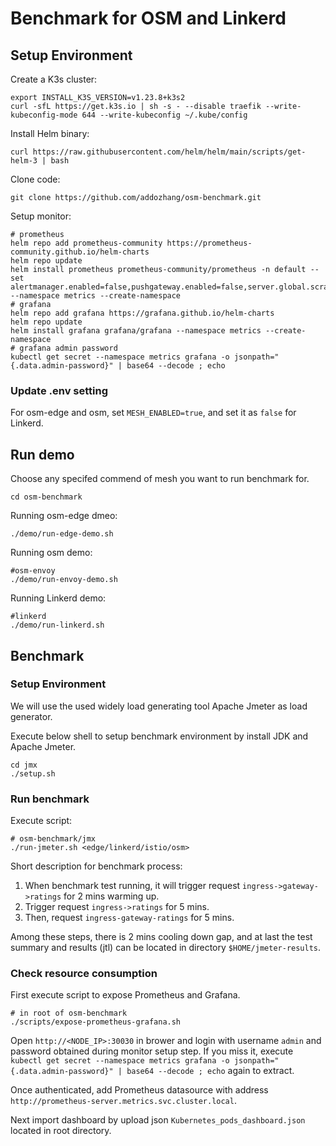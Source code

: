 # Benchmark for OSM and Linkerd

## Setup Environment

Create a K3s cluster:

```shell
export INSTALL_K3S_VERSION=v1.23.8+k3s2
curl -sfL https://get.k3s.io | sh -s - --disable traefik --write-kubeconfig-mode 644 --write-kubeconfig ~/.kube/config
```

Install Helm binary:

```shell
curl https://raw.githubusercontent.com/helm/helm/main/scripts/get-helm-3 | bash
```

Clone code:

```shell
git clone https://github.com/addozhang/osm-benchmark.git
```

Setup monitor:

```shell
# prometheus
helm repo add prometheus-community https://prometheus-community.github.io/helm-charts
helm repo update
helm install prometheus prometheus-community/prometheus -n default --set alertmanager.enabled=false,pushgateway.enabled=false,server.global.scrape_interval=10s --namespace metrics --create-namespace
# grafana
helm repo add grafana https://grafana.github.io/helm-charts
helm repo update
helm install grafana grafana/grafana --namespace metrics --create-namespace
# grafana admin password
kubectl get secret --namespace metrics grafana -o jsonpath="{.data.admin-password}" | base64 --decode ; echo
```

### Update .env setting

For osm-edge and osm, set `MESH_ENABLED=true`, and set it as `false` for Linkerd.

## Run demo

Choose any specifed commend of mesh you want to run benchmark for.

```shell
cd osm-benchmark
```

Running osm-edge dmeo:

```shell
./demo/run-edge-demo.sh
```

Running osm demo:

```shell
#osm-envoy
./demo/run-envoy-demo.sh
```

Running Linkerd demo:

```shell
#linkerd
./demo/run-linkerd.sh
```

## Benchmark

### Setup Environment

We will use the used widely load generating tool Apache Jmeter as load generator.

Execute below shell to setup benchmark environment by install JDK and Apache Jmeter.

```shell
cd jmx
./setup.sh
```

### Run benchmark

Execute script:

```shell
# osm-benchmark/jmx
./run-jmeter.sh <edge/linkerd/istio/osm>
```

Short description for benchmark process:

1. When benchmark test running, it will trigger request `ingress->gateway->ratings` for 2 mins warming up.
2. Trigger request `ingress->ratings` for 5 mins.
3. Then, request `ingress-gateway-ratings` for 5 mins.

Among these steps, there is 2 mins cooling down gap, and at last the test summary and results (jtl) can be located in directory `$HOME/jmeter-results`.

### Check resource consumption

First execute script to expose Prometheus and Grafana.

```shell
# in root of osm-benchmark
./scripts/expose-prometheus-grafana.sh
```

Open `http://<NODE_IP>:30030` in brower and login with username `admin` and password obtained during monitor setup step. If you miss it, execute `kubectl get secret --namespace metrics grafana -o jsonpath="{.data.admin-password}" | base64 --decode ; echo` again to extract.

Once authenticated, add Prometheus datasource with address `http://prometheus-server.metrics.svc.cluster.local`.

Next import dashboard by upload json `Kubernetes_pods_dashboard.json` located in root directory.